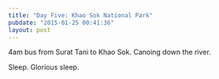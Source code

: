 ```yaml
---
title: "Day Five: Khao Sok National Park"
pubdate: "2015-01-25 00:41:36"
layout: post
---
```


4am bus from Surat Tani to Khao Sok. Canoing down the river.


Sleep. Glorious sleep.